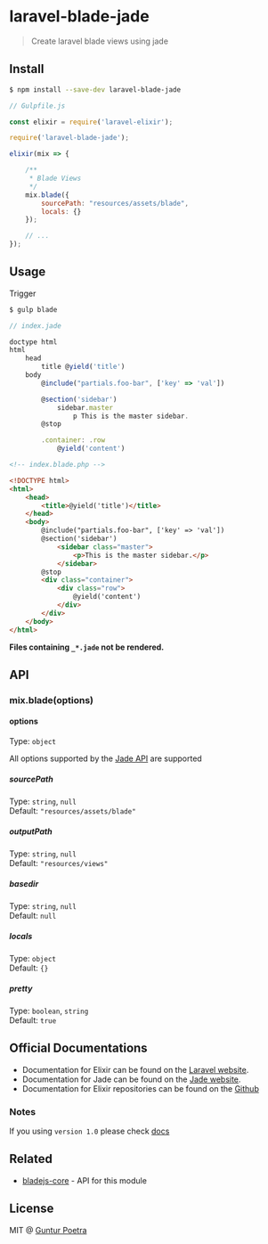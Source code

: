 # laravel-blade-jade

> Create laravel blade views using jade


## Install

``` bash
$ npm install --save-dev laravel-blade-jade
```

``` js
// Gulpfile.js

const elixir = require('laravel-elixir');

require('laravel-blade-jade');

elixir(mix => {

    /**
     * Blade Views
     */
    mix.blade({
        sourcePath: "resources/assets/blade",
        locals: {}
    });

    // ...
});
```


## Usage

Trigger

``` bash
$ gulp blade
```

``` js
// index.jade

doctype html
html
    head
        title @yield('title')
    body
        @include("partials.foo-bar", ['key' => 'val'])

        @section('sidebar')
            sidebar.master
                p This is the master sidebar.
        @stop

        .container: .row
            @yield('content')
```

``` html
<!-- index.blade.php -->

<!DOCTYPE html>
<html>
    <head>
        <title>@yield('title')</title>
    </head>
    <body>
        @include("partials.foo-bar", ['key' => 'val'])
        @section('sidebar')
            <sidebar class="master">
                <p>This is the master sidebar.</p>
            </sidebar>
        @stop
        <div class="container">
            <div class="row">
                @yield('content')
            </div>
        </div>
    </body>
</html>
```

**Files containing `_*.jade` not be rendered.**


## API

### mix.blade(options)


#### options

Type: `object`

All options supported by the [Jade API](http://jade-lang.com/api/) are supported

##### sourcePath

Type: `string`, `null` <br>
Default: `"resources/assets/blade"`

##### outputPath

Type: `string`, `null` <br>
Default: `"resources/views"`

##### basedir

Type: `string`, `null` <br>
Default: `null`

##### locals

Type: `object` <br>
Default: `{}`

##### pretty

Type: `boolean`, `string` <br>
Default: `true`


## Official Documentations

- Documentation for Elixir can be found on the [Laravel website](http://laravel.com/docs/elixir).
- Documentation for Jade can be found on the [Jade website](http://jade-lang.com).
- Documentation for Elixir repositories can be found on the [Github](https://github.com/laravel/elixir)


### Notes

If you using `version 1.0` please check [docs](https://github.com/iGuntur/laravel-blade-jade/blob/1.0/readme.md#basic-usage)


## Related

- [bladejs-core](https://github.com/iguntur/bladejs-core) - API for this module


## License

MIT @ [Guntur Poetra](guntur.starmediateknik.com)
